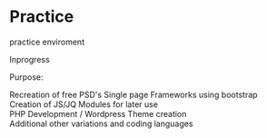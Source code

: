 # Practice
practice enviroment

Inprogress

Purpose: 

Recreation of free PSD's Single page Frameworks using bootstrap <br>
Creation of JS/JQ Modules for later use<br>
PHP Development / Wordpress Theme creation<br>
Additional other variations and coding languages


